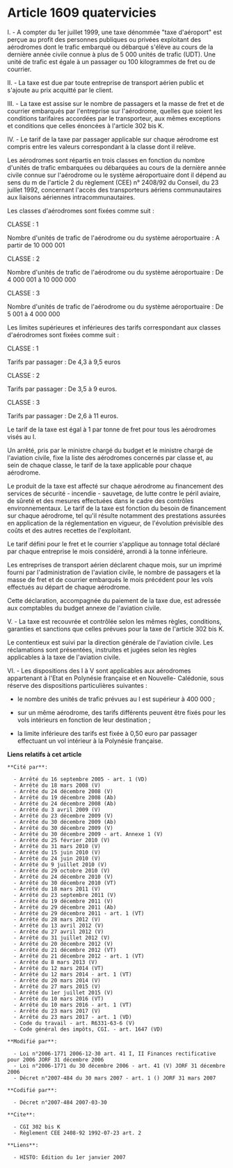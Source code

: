 # Article 1609 quatervicies

I. - A compter du 1er juillet 1999, une taxe dénommée "taxe d'aéroport" est perçue au profit des personnes publiques ou
privées exploitant des aérodromes dont le trafic embarqué ou débarqué s'élève au cours de la dernière année civile connue à
plus de 5 000 unités de trafic (UDT). Une unité de trafic est égale à un passager ou 100 kilogrammes de fret ou de courrier.

II. - La taxe est due par toute entreprise de transport aérien public et s'ajoute au prix acquitté par le client.

III. - La taxe est assise sur le nombre de passagers et la masse de fret et de courrier embarqués par l'entreprise sur
l'aérodrome, quelles que soient les conditions tarifaires accordées par le transporteur, aux mêmes exceptions et conditions
que celles énoncées à l'article 302 bis K.

IV. - Le tarif de la taxe par passager applicable sur chaque aérodrome est compris entre les valeurs correspondant à la
classe dont il relève.

Les aérodromes sont répartis en trois classes en fonction du nombre d'unités de trafic embarquées ou débarquées au cours de
la dernière année civile connue sur l'aérodrome ou le système aéroportuaire dont il dépend au sens du m de l'article 2 du
règlement (CEE) n° 2408/92 du Conseil, du 23 juillet 1992, concernant l'accès des transporteurs aériens communautaires aux
liaisons aériennes intracommunautaires.

Les classes d'aérodromes sont fixées comme suit :

CLASSE : 1

Nombre d'unités de trafic de l'aérodrome ou du système aéroportuaire : A partir de 10 000 001

CLASSE : 2

Nombre d'unités de trafic de l'aérodrome ou du système aéroportuaire : De 4 000 001 à 10 000 000

CLASSE : 3

Nombre d'unités de trafic de l'aérodrome ou du système aéroportuaire : De 5 001 à 4 000 000 

Les limites supérieures et inférieures des tarifs correspondant aux classes d'aérodromes sont fixées comme suit :

CLASSE : 1

Tarifs par passager : De 4,3 à 9,5 euros

CLASSE : 2

Tarifs par passager : De 3,5 à 9 euros.

CLASSE : 3

Tarifs par passager : De 2,6 à 11 euros.

Le tarif de la taxe est égal à 1  par tonne de fret pour tous les aérodromes visés au I.

Un arrêté, pris par le ministre chargé du budget et le ministre chargé de l'aviation civile, fixe la liste des aérodromes
concernés par classe et, au sein de chaque classe, le tarif de la taxe applicable pour chaque aérodrome.

Le produit de la taxe est affecté sur chaque aérodrome au financement des services de sécurité - incendie - sauvetage, de
lutte contre le péril aviaire, de sûreté et des mesures effectuées dans le cadre des contrôles environnementaux. Le tarif de
la taxe est fonction du besoin de financement sur chaque aérodrome, tel qu'il résulte notamment des prestations assurées en
application de la réglementation en vigueur, de l'évolution prévisible des coûts et des autres recettes de l'exploitant.

Le tarif défini pour le fret et le courrier s'applique au tonnage total déclaré par chaque entreprise le mois considéré,
arrondi à la tonne inférieure.

Les entreprises de transport aérien déclarent chaque mois, sur un imprimé fourni par l'administration de l'aviation civile,
le nombre de passagers et la masse de fret et de courrier embarqués le mois précédent pour les vols effectués au départ de
chaque aérodrome.

Cette déclaration, accompagnée du paiement de la taxe due, est adressée aux comptables du budget annexe de l'aviation civile.

V. - La taxe est recouvrée et contrôlée selon les mêmes règles, conditions, garanties et sanctions que celles prévues pour la
taxe de l'article 302 bis K.

Le contentieux est suivi par la direction générale de l'aviation civile. Les réclamations sont présentées, instruites et
jugées selon les règles applicables à la taxe de l'aviation civile.

VI. - Les dispositions des I à V sont applicables aux aérodromes appartenant à l'Etat en Polynésie française et en Nouvelle-
Calédonie, sous réserve des dispositions particulières suivantes :

- le nombre des unités de trafic prévues au I est supérieur à 400 000 ;

- sur un même aérodrome, des tarifs différents peuvent être fixés pour les vols intérieurs en fonction de leur destination ;

- la limite inférieure des tarifs est fixée à 0,50 euro par passager effectuant un vol intérieur à la Polynésie française.

**Liens relatifs à cet article**

	**Cité par**:

	  - Arrêté du 16 septembre 2005 - art. 1 (VD)
	  - Arrêté du 18 mars 2008 (V)
	  - Arrêté du 24 décembre 2008 (V)
	  - Arrêté du 19 décembre 2008 (Ab)
	  - Arrêté du 24 décembre 2008 (Ab)
	  - Arrêté du 3 avril 2009 (V)
	  - Arrêté du 23 décembre 2009 (V)
	  - Arrêté du 30 décembre 2009 (Ab)
	  - Arrêté du 30 décembre 2009 (V)
	  - Arrêté du 30 décembre 2009 - art. Annexe 1 (V)
	  - Arrêté du 25 février 2010 (V)
	  - Arrêté du 31 mars 2010 (V)
	  - Arrêté du 15 juin 2010 (V)
	  - Arrêté du 24 juin 2010 (V)
	  - Arrêté du 9 juillet 2010 (V)
	  - Arrêté du 29 octobre 2010 (V)
	  - Arrêté du 24 décembre 2010 (V)
	  - Arrêté du 30 décembre 2010 (VT)
	  - Arrêté du 18 mars 2011 (V)
	  - Arrêté du 23 septembre 2011 (V)
	  - Arrêté du 19 décembre 2011 (V)
	  - Arrêté du 29 décembre 2011 (Ab)
	  - Arrêté du 29 décembre 2011 - art. 1 (VT)
	  - Arrêté du 28 mars 2012 (V)
	  - Arrêté du 13 avril 2012 (V)
	  - Arrêté du 27 avril 2012 (V)
	  - Arrêté du 31 juillet 2012 (V)
	  - Arrêté du 20 décembre 2012 (V)
	  - Arrêté du 21 décembre 2012 (VT)
	  - Arrêté du 21 décembre 2012 - art. 1 (VT)
	  - Arrêté du 8 mars 2013 (V)
	  - Arrêté du 12 mars 2014 (VT)
	  - Arrêté du 12 mars 2014 - art. 1 (VT)
	  - Arrêté du 20 mars 2014 (V)
	  - Arrêté du 27 mars 2015 (V)
	  - Arrêté du 1er juillet 2015 (V)
	  - Arrêté du 10 mars 2016 (VT)
	  - Arrêté du 10 mars 2016 - art. 1 (VT)
	  - Arrêté du 23 mars 2017 (V)
	  - Arrêté du 23 mars 2017 - art. 1 (VD)
	  - Code du travail - art. R6331-63-6 (V)
	  - Code général des impôts, CGI. - art. 1647 (VD)

	**Modifié par**:

	  - Loi n°2006-1771 2006-12-30 art. 41 I, II Finances rectificative pour 2006 JORF 31 décembre 2006
	  - Loi n°2006-1771 du 30 décembre 2006 - art. 41 (V) JORF 31 décembre 2006
	  - Décret n°2007-484 du 30 mars 2007 - art. 1 () JORF 31 mars 2007

	**Codifié par**:

	  - Décret n°2007-484 2007-03-30

	**Cite**:

	  - CGI 302 bis K
	  - Règlement CEE 2408-92 1992-07-23 art. 2

	**Liens**:

	  - HISTO: Edition du 1er janvier 2007
